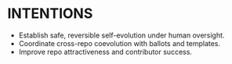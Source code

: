 # INTENTIONS
- Establish safe, reversible self-evolution under human oversight.
- Coordinate cross-repo coevolution with ballots and templates.
- Improve repo attractiveness and contributor success.

